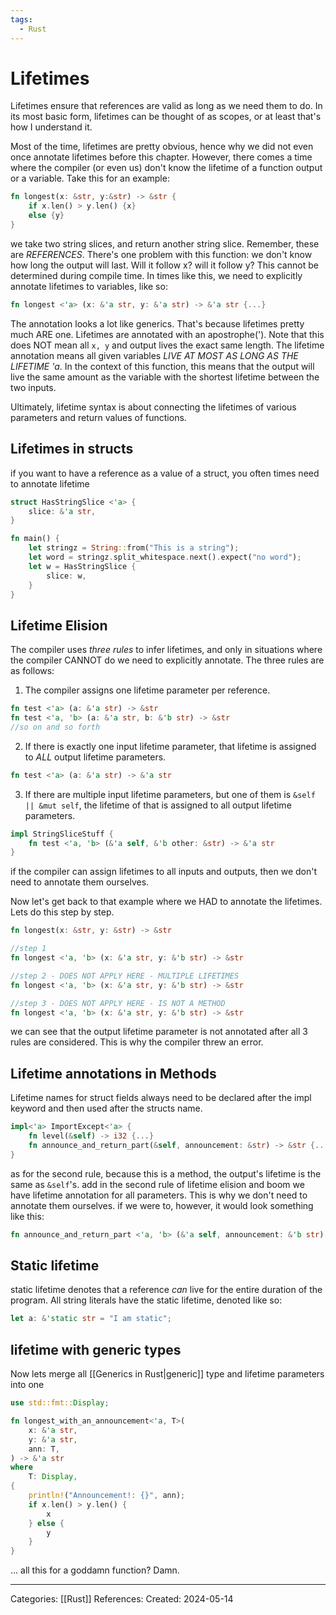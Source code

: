 ```yaml
---
tags:
  - Rust
---
```

# Lifetimes
Lifetimes ensure that references are valid as long as we need them to do. In its most basic form, lifetimes can be thought of as scopes, or at least that's how I understand it.

Most of the time, lifetimes are pretty obvious, hence why we did not even once annotate lifetimes before this chapter. However, there comes a time where the compiler (or even us) don't know the lifetime of a function output or a variable. Take this for an example:

``` rust
fn longest(x: &str, y:&str) -> &str {
	if x.len() > y.len() {x}
	else {y}
}
```
we take two string slices, and return another string slice. Remember, these are _REFERENCES_. There's one problem with this function: we don't know how long the output will last. Will it follow x? will it follow y? This cannot be determined during compile time. In times like this, we need to explicitly annotate lifetimes to variables, like so:

```rust
fn longest <'a> (x: &'a str, y: &'a str) -> &'a str {...}
```

The annotation looks a lot like generics. That's because lifetimes pretty much ARE one. Lifetimes are annotated with an apostrophe(').
Note that this does NOT mean all ```x, y``` and output lives the exact same length. The lifetime annotation means all given variables _LIVE AT MOST AS LONG AS THE LIFETIME 'a_. In the context of this function, this means that the output will live the same amount as the variable with the shortest lifetime between the two inputs.

Ultimately, lifetime syntax is about connecting the lifetimes of various parameters and return values of functions.

## Lifetimes in structs
if you want to have a reference as a value of a struct, you often times need to annotate lifetime

```rust
struct HasStringSlice <'a> {
	slice: &'a str,
}

fn main() {
	let stringz = String::from("This is a string");
	let word = stringz.split_whitespace.next().expect("no word");
	let w = HasStringSlice {
		slice: w,
	}
}
```

## Lifetime Elision
The compiler uses _three rules_ to infer lifetimes, and only in situations where the compiler CANNOT do we need to explicitly annotate. The three rules are as follows:

1) The compiler assigns one lifetime parameter per reference.
``` rust
fn test <'a> (a: &'a str) -> &str
fn test <'a, 'b> (a: &'a str, b: &'b str) -> &str
//so on and so forth
```

2) If there is exactly one input lifetime parameter, that lifetime is assigned to _ALL_ output lifetime parameters.
``` rust
fn test <'a> (a: &'a str) -> &'a str
```

3) If there are multiple input lifetime parameters, but one of them is ```&self || &mut self```, the lifetime of that is assigned to all output lifetime parameters.
``` rust
impl StringSliceStuff {
	fn test <'a, 'b> (&'a self, &'b other: &str) -> &'a str
}
```

if the compiler can assign lifetimes to all inputs and outputs, then we don't need to annotate them ourselves.

Now let's get back to that example where we HAD to annotate the lifetimes. Lets do this step by step.

``` rust
fn longest(x: &str, y: &str) -> &str

//step 1
fn longest <'a, 'b> (x: &'a str, y: &'b str) -> &str

//step 2 - DOES NOT APPLY HERE - MULTIPLE LIFETIMES
fn longest <'a, 'b> (x: &'a str, y: &'b str) -> &str

//step 3 - DOES NOT APPLY HERE - IS NOT A METHOD
fn longest <'a, 'b> (x: &'a str, y: &'b str) -> &str
```

we can see that the output lifetime parameter is not annotated after all 3 rules are considered. This is why the compiler threw an error.

## Lifetime annotations in Methods
Lifetime names for struct fields always need to be declared after the impl keyword and then used after the structs name.
```rust
impl<'a> ImportExcept<'a> {
	fn level(&self) -> i32 {...}
	fn announce_and_return_part(&self, announcement: &str) -> &str {...}
}
```

as for the second rule, because this is a method, the output's lifetime is the same as ```&self```'s. add in the second rule of lifetime elision and boom we have lifetime annotation for all parameters. This is why we don't need to annotate them ourselves. if we were to, however, it would look something like this:
``` rust
fn announce_and_return_part <'a, 'b> (&'a self, announcement: &'b str) -> &'a str {...}
```

## Static lifetime
static lifetime denotes that a reference _can_ live for the entire duration of the program. All string literals have the static lifetime, denoted like so:
```rust
let a: &'static str = "I am static";
```

## lifetime with generic types
Now lets merge all [[Generics in Rust|generic]] type and lifetime parameters into one
```rust
use std::fmt::Display;

fn longest_with_an_announcement<'a, T>(
	x: &'a str,
	y: &'a str,
	ann: T,
) -> &'a str 
where
	T: Display,
{
	println!("Announcement!: {}", ann);
	if x.len() > y.len() {
		x
	} else {
		y
	}
}
```
... all this for a goddamn function? Damn.


---
Categories: [[Rust]]
References:
Created: 2024-05-14
